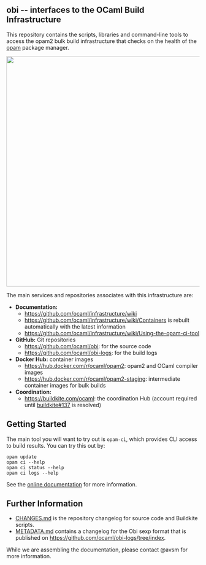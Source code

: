 ## obi -- interfaces to the OCaml Build Infrastructure

This repository contains the scripts, libraries and command-line tools to
access the opam2 bulk build infrastructure that checks on the health of the
[opam](https://opam.ocaml.org) package manager.

<p align="center">
  <img width="600" src="https://github.com/ocaml/obi/raw/asciicast/opam-ci.svg">
</p>

The main services and repositories associates with this infrastructure are:

- **Documentation:**
  - <https://github.com/ocaml/infrastructure/wiki>
  - <https://github.com/ocaml/infrastructure/wiki/Containers> is rebuilt automatically with the latest information
  - <https://github.com/ocaml/infrastructure/wiki/Using-the-opam-ci-tool>
- **GitHub:** Git repositories
  - <https://github.com/ocaml/obi>: for the source code
  - <https://github.com/ocaml/obi-logs>: for the build logs
- **Docker Hub:** container images
  - <https://hub.docker.com/r/ocaml/opam2>: opam2 and OCaml compiler images
  - <https://hub.docker.com/r/ocaml/opam2-staging>: intermediate container images for bulk builds
- **Coordination:**
  - <https://buildkite.com/ocaml>: the coordination Hub (account required until [buildkite#137](https://github.com/buildkite/feedback/issues/137) is resolved)

## Getting Started

The main tool you will want to try out is `opam-ci`, which provides
CLI access to build results. You can try this out by:

    opam update
    opam ci --help
    opam ci status --help
    opam ci logs --help

See the [online documentation](https://github.com/ocaml/infrastructure/wiki/Using-the-opam-ci-tool) for more information.

## Further Information

- [CHANGES.md](CHANGES.md) is the repository changelog for source code and
  Buildkite scripts.
- [METADATA.md](METADATA.md) contains a changelog for the Obi sexp format
  that is published on <https://github.com/ocaml/obi-logs/tree/index>.

While we are assembling the documentation, please contact @avsm for more information.
